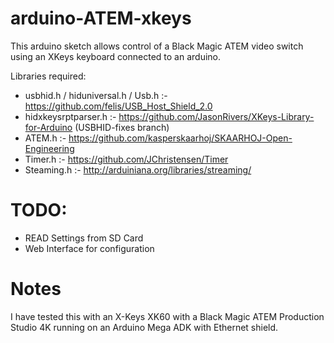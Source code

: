 # arduino-ATEM-xkeys

This arduino sketch allows control of a Black Magic ATEM video switch using an XKeys keyboard connected to an arduino.

Libraries required:

 * usbhid.h / hiduniversal.h / Usb.h :- https://github.com/felis/USB_Host_Shield_2.0
 * hidxkeysrptparser.h :- https://github.com/JasonRivers/XKeys-Library-for-Arduino (USBHID-fixes branch)
 * ATEM.h :- https://github.com/kasperskaarhoj/SKAARHOJ-Open-Engineering
 * Timer.h :- https://github.com/JChristensen/Timer
 * Steaming.h :- http://arduiniana.org/libraries/streaming/

# TODO:

 * READ Settings from SD Card
 * Web Interface for configuration

# Notes

I have tested this with an X-Keys XK60 with a Black Magic ATEM Production Studio 4K running on an Arduino Mega ADK
with Ethernet shield.

